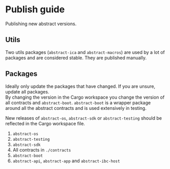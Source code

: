# Publish guide

Publishing new abstract versions.

## Utils

Two utils packages (`abstract-ica` and `abstract-macros`) are used by a lot of packages and are considered stable. They are published manually.

## Packages

Ideally only update the packages that have changed. If you are unsure, update all packages.  
By changing the version in the Cargo workspace you change the version of all contracts and `abstract-boot`.
`abstract-boot` is a wrapper package around all the abstract contracts and is used extensively in testing.

New releases of `abstract-os`, `abstract-sdk` or `abstract-testing` should be reflected in the Cargo workspace file.

1. `abstract-os`
2. `abstract-testing`
3. `abstract-sdk`
4. All contracts in `./contracts`
5. `abstract-boot`
6. `abstract-api`, `abstract-app` and `abstract-ibc-host`
